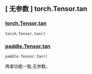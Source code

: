 ## [ 无参数 ] torch.Tensor.tan

### [torch.Tensor.tan](https://pytorch.org/docs/1.13/generated/torch.Tensor.tan.html#torch.Tensor.tan)

```
torch.Tensor.tan()
```

### [paddle.Tensor.tan](https://www.paddlepaddle.org.cn/documentation/docs/zh/api/paddle/tan_cn.html)

```
paddle.Tensor.tan()
```

两者功能一致,无参数。
